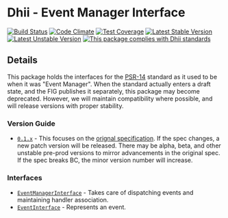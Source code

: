 # Dhii - Event Manager Interface

[![Build Status](https://travis-ci.org/Dhii/psr-14.svg?branch=develop)](https://travis-ci.org/Dhii/psr-14)
[![Code Climate](https://codeclimate.com/github/Dhii/psr-14/badges/gpa.svg)](https://codeclimate.com/github/Dhii/psr-14)
[![Test Coverage](https://codeclimate.com/github/Dhii/psr-14/badges/coverage.svg)](https://codeclimate.com/github/Dhii/psr-14/coverage)
[![Latest Stable Version](https://poser.pugx.org/dhii/psr-14/version)](https://packagist.org/packages/dhii/psr-14)
[![Latest Unstable Version](https://poser.pugx.org/dhii/psr-14/v/unstable)](https://packagist.org/packages/dhii/psr-14)
[![This package complies with Dhii standards](https://img.shields.io/badge/Dhii-Compliant-green.svg?style=flat-square)][Dhii]

## Details
This package holds the interfaces for the [PSR-14][php-fig/event-manager] standard as it used to be when it was "Event Manager".
When the standard actually enters a draft state, and the FIG publishes it separately, this package may become deprecated.
However, we will maintain compatibility where possible, and will release versions with proper stability.

### Version Guide
- [`0.1.x`][0.1.x] - This focuses on the [orignal specification][php-fig/event-manager]. If the spec changes, a new
patch version will be released. There may be alpha, beta, and other unstable pre-prod versions to mirror advancements
in the original spec. If the spec breaks BC, the minor version number will increase.

### Interfaces
- [`EventManagerInterface`][EventManagerInterface] - Takes care of dispatching events and maintaining handler association.
- [`EventInterface`][EventInterface] - Represents an event.


[Dhii]:                                             https://github.com/Dhii/dhii

[php-fig/event-manager]:                            https://github.com/php-fig/fig-standards/blob/3eb2c889eac563dc7b45d1bcd5a5b73a9502e7f1/proposed/event-manager.md
[EventManagerInterface]:                            src/EventManagerInterface.php
[EventInterface]:                                   src/EventInterface.php

[0.1.x]:                                            https://github.com/Dhii/psr-14/tree/develop
